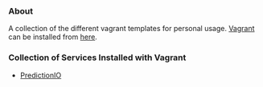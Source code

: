 ### About

A collection of the different vagrant templates for personal usage.
[Vagrant](https://www.vagrantup.com/about.html) can be installed from [here](https://www.vagrantup.com/downloads.html).

### Collection of Services Installed with Vagrant

* [PredictionIO](https://docs.prediction.io/install/)
